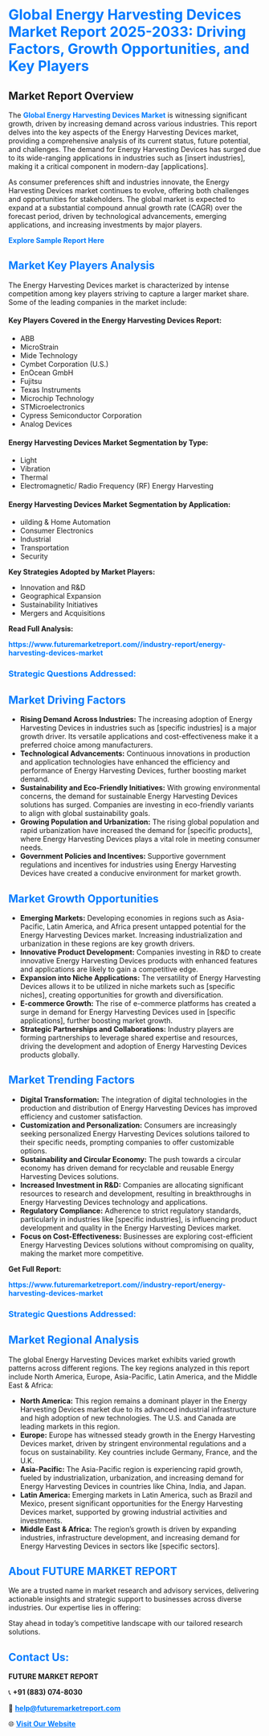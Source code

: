 <h1 style="color: #007BFF;">Global Energy Harvesting Devices Market Report 2025-2033: Driving Factors, Growth Opportunities, and Key Players</h1>

<section id="overview">
<h2>Market Report Overview</h2>
<p>The <a href="https://www.futuremarketreport.com//industry-report/energy-harvesting-devices-market" style="color: #007BFF; text-decoration: none;"><strong>Global Energy Harvesting Devices Market</strong></a> is witnessing significant growth, driven by increasing demand across various industries. This report delves into the key aspects of the Energy Harvesting Devices market, providing a comprehensive analysis of its current status, future potential, and challenges. The demand for Energy Harvesting Devices has surged due to its wide-ranging applications in industries such as [insert industries], making it a critical component in modern-day [applications].</p>
<p>As consumer preferences shift and industries innovate, the Energy Harvesting Devices market continues to evolve, offering both challenges and opportunities for stakeholders. The global market is expected to expand at a substantial compound annual growth rate (CAGR) over the forecast period, driven by technological advancements, emerging applications, and increasing investments by major players.</p>
</section>

<section id="overview">
<p><a href="https://www.futuremarketreport.com//request-sample/reportId=60233" style="color: #007BFF; text-decoration: none;"><strong>Explore Sample Report Here</strong></a></p>
</section>

<section id="key-players">
<h2 style="color: #007BFF;">Market Key Players Analysis</h2>
<p>The Energy Harvesting Devices market is characterized by intense competition among key players striving to capture a larger market share. Some of the leading companies in the market include:</p>
<h4>Key Players Covered in the Energy Harvesting Devices Report:</h4>
<ul><li>ABB</li><li>MicroStrain</li><li>Mide Technology</li><li>Cymbet Corporation (U.S.)</li><li>EnOcean GmbH</li><li>Fujitsu</li><li>Texas Instruments</li><li>Microchip Technology</li><li>STMicroelectronics</li><li>Cypress Semiconductor Corporation</li><li>Analog Devices</li></ul>
<h4>Energy Harvesting Devices Market Segmentation by Type:</h4>
<ul><li>Light</li><li>Vibration</li><li>Thermal</li><li>Electromagnetic/ Radio Frequency (RF) Energy Harvesting</li></ul>

<h4>Energy Harvesting Devices Market Segmentation by Application:</h4>
<ul><li>uilding &amp; Home Automation</li><li>Consumer Electronics</li><li>Industrial</li><li>Transportation</li><li>Security</li></ul>
<p><strong>Key Strategies Adopted by Market Players:</strong></p>
<ul>
<li>Innovation and R&D</li>
<li>Geographical Expansion</li>
<li>Sustainability Initiatives</li>
<li>Mergers and Acquisitions</li>
</ul>
</section>

<section>
<p><strong>Read Full Analysis: </strong></p><a href="https://www.futuremarketreport.com//industry-report/energy-harvesting-devices-market" style="color: #007BFF; text-decoration: none;"><strong>https://www.futuremarketreport.com//industry-report/energy-harvesting-devices-market</strong></a>
<h3 style="color: #007BFF;">Strategic Questions Addressed:</h3>
</section>

<section id="driving-factors">
<h2 style="color: #007BFF;">Market Driving Factors</h2>
<ul>
<li><strong>Rising Demand Across Industries:</strong> The increasing adoption of Energy Harvesting Devices in industries such as [specific industries] is a major growth driver. Its versatile applications and cost-effectiveness make it a preferred choice among manufacturers.</li>
<li><strong>Technological Advancements:</strong> Continuous innovations in production and application technologies have enhanced the efficiency and performance of Energy Harvesting Devices, further boosting market demand.</li>
<li><strong>Sustainability and Eco-Friendly Initiatives:</strong> With growing environmental concerns, the demand for sustainable Energy Harvesting Devices solutions has surged. Companies are investing in eco-friendly variants to align with global sustainability goals.</li>
<li><strong>Growing Population and Urbanization:</strong> The rising global population and rapid urbanization have increased the demand for [specific products], where Energy Harvesting Devices plays a vital role in meeting consumer needs.</li>
<li><strong>Government Policies and Incentives:</strong> Supportive government regulations and incentives for industries using Energy Harvesting Devices have created a conducive environment for market growth.</li>
</ul>
</section>

<section id="growth-opportunities">
<h2 style="color: #007BFF;">Market Growth Opportunities</h2>
<ul>
<li><strong>Emerging Markets:</strong> Developing economies in regions such as Asia-Pacific, Latin America, and Africa present untapped potential for the Energy Harvesting Devices market. Increasing industrialization and urbanization in these regions are key growth drivers.</li>
<li><strong>Innovative Product Development:</strong> Companies investing in R&D to create innovative Energy Harvesting Devices products with enhanced features and applications are likely to gain a competitive edge.</li>
<li><strong>Expansion into Niche Applications:</strong> The versatility of Energy Harvesting Devices allows it to be utilized in niche markets such as [specific niches], creating opportunities for growth and diversification.</li>
<li><strong>E-commerce Growth:</strong> The rise of e-commerce platforms has created a surge in demand for Energy Harvesting Devices used in [specific applications], further boosting market growth.</li>
<li><strong>Strategic Partnerships and Collaborations:</strong> Industry players are forming partnerships to leverage shared expertise and resources, driving the development and adoption of Energy Harvesting Devices products globally.</li>
</ul>
</section>

<section id="trending-factors">
<h2 style="color: #007BFF;">Market Trending Factors</h2>
<ul>
<li><strong>Digital Transformation:</strong> The integration of digital technologies in the production and distribution of Energy Harvesting Devices has improved efficiency and customer satisfaction.</li>
<li><strong>Customization and Personalization:</strong> Consumers are increasingly seeking personalized Energy Harvesting Devices solutions tailored to their specific needs, prompting companies to offer customizable options.</li>
<li><strong>Sustainability and Circular Economy:</strong> The push towards a circular economy has driven demand for recyclable and reusable Energy Harvesting Devices solutions.</li>
<li><strong>Increased Investment in R&D:</strong> Companies are allocating significant resources to research and development, resulting in breakthroughs in Energy Harvesting Devices technology and applications.</li>
<li><strong>Regulatory Compliance:</strong> Adherence to strict regulatory standards, particularly in industries like [specific industries], is influencing product development and quality in the Energy Harvesting Devices market.</li>
<li><strong>Focus on Cost-Effectiveness:</strong> Businesses are exploring cost-efficient Energy Harvesting Devices solutions without compromising on quality, making the market more competitive.</li>
</ul>
</section>

<section>
<p><strong>Get Full Report: </strong></p><a href="https://www.futuremarketreport.com//industry-report/energy-harvesting-devices-market" style="color: #007BFF; text-decoration: none;"><strong>https://www.futuremarketreport.com//industry-report/energy-harvesting-devices-market</strong></a>
<h3 style="color: #007BFF;">Strategic Questions Addressed:</h3>
</section>


<section id="regional-analysis">
<h2 style="color: #007BFF;">Market Regional Analysis</h2>
<p>The global Energy Harvesting Devices market exhibits varied growth patterns across different regions. The key regions analyzed in this report include North America, Europe, Asia-Pacific, Latin America, and the Middle East & Africa:</p>
<ul>
<li><strong>North America:</strong> This region remains a dominant player in the Energy Harvesting Devices market due to its advanced industrial infrastructure and high adoption of new technologies. The U.S. and Canada are leading markets in this region.</li>
<li><strong>Europe:</strong> Europe has witnessed steady growth in the Energy Harvesting Devices market, driven by stringent environmental regulations and a focus on sustainability. Key countries include Germany, France, and the U.K.</li>
<li><strong>Asia-Pacific:</strong> The Asia-Pacific region is experiencing rapid growth, fueled by industrialization, urbanization, and increasing demand for Energy Harvesting Devices in countries like China, India, and Japan.</li>
<li><strong>Latin America:</strong> Emerging markets in Latin America, such as Brazil and Mexico, present significant opportunities for the Energy Harvesting Devices market, supported by growing industrial activities and investments.</li>
<li><strong>Middle East & Africa:</strong> The region’s growth is driven by expanding industries, infrastructure development, and increasing demand for Energy Harvesting Devices in sectors like [specific sectors].</li>
</ul>
</section>

<footer>
<h2 style="color: #007BFF;">About FUTURE MARKET REPORT</h2>
<p>We are a trusted name in market research and advisory services, delivering actionable insights and strategic support to businesses across diverse industries. Our expertise lies in offering:</p>

<p>Stay ahead in today’s competitive landscape with our tailored research solutions.</p>

<h2 style="color: #007BFF;">Contact Us:</h2>
<p><strong>FUTURE MARKET REPORT</strong></p>
<p>📞 <strong>+91 (883) 074-8030</strong></p>
<p>📧 <strong><a href="mailto:help@futuremarketreport.com" style="color: #007BFF;">help@futuremarketreport.com</a></strong></p>
<p>🌐 <strong><a href="https://www.futuremarketreport.com/" style="color: #007BFF;">Visit Our Website</a></strong></p>
</footer>